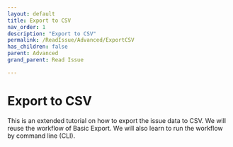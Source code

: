 ```yaml
---
layout: default
title: Export to CSV
nav_order: 1
description: "Export to CSV"
permalink: /ReadIssue/Advanced/ExportCSV
has_children: false
parent: Advanced
grand_parent: Read Issue

---
```


# Export to CSV

This is an extended tutorial on how to export the issue data to CSV. We will reuse the workflow of Basic Export. We will also learn to run the workflow by command line (CLI).

 